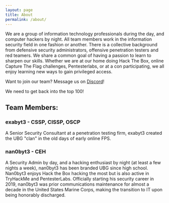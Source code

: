 ```yaml
---
layout: page
title: About
permalink: /about/
---
```


We are a group of information technology professionals during the day, and computer hackers by night. All team members work in the information security field in one fashion or another. There is a collective background from defensive security administrators, offensive penetration testers and red teamers. We share a common goal of having a passion to learn to sharpen our skills. Whether we are at our home doing Hack The Box, online Capture The Flag challenges, Pentesterlabs, or at a con participating, we all enjoy learning new ways to gain privileged access.

Want to join our team? Message us on <a href="https://discordapp.com/users/165851543860543488" target="_blank">Discord</a>!

We need to get back into the top 100!
<script src="https://www.hackthebox.eu/badge/team/1845"></script>

<h2>Team Members:</h2>

<h3>exabyt3 - CSSP, CISSP, OSCP</h3>
A Senior Security Consultant at a penetration testing firm, exabyt3 created the UBG "clan" in the old days of early online FPS.
<script src="https://www.hackthebox.eu/badge/24990"></script>

<h3>nan0byt3 - CEH</h3>
A Security Admin by day, and a hacking enthusiast by night (at least a few nights a week), nan0byt3 has been branded UBG since high school. Nan0byt3 enjoys Hack the Box hacking the most but is also active in TryHackMe and PentesterLabs. Officially starting his security career in 2019, nan0byt3 was prior communications maintenance for almost a decade in the United States Marine Corps, making the transition to IT upon being honorably discharged.
<script src="https://www.hackthebox.eu/badge/25075"></script>
